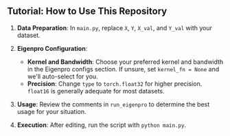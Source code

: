 ## Tutorial: How to Use This Repository

1. **Data Preparation**: 
   In `main.py`, replace `X`, `Y`, `X_val`, and `Y_val` with your dataset.

2. **Eigenpro Configuration**:
   - **Kernel and Bandwidth**: Choose your preferred kernel and bandwidth in the Eigenpro configs section. If unsure, set `kernel_fn = None` and we'll auto-select for you.
   - **Precision**: Change `type` to `torch.float32` for higher precision. `float16` is generally adequate for most datasets.

3. **Usage**: 
   Review the comments in `run_eigenpro` to determine the best usage for your situation.

4. **Execution**: 
   After editing, run the script with `python main.py`.
